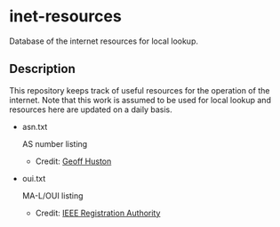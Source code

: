 # inet-resources

Database of the internet resources for local lookup.

## Description

This repository keeps track of useful resources for the operation of the internet.
Note that this work is assumed to be used for local lookup and resources here are updated on a daily basis.

* asn.txt

    AS number listing
    * Credit: [Geoff Huston](http://www.potaroo.net/)
    
* oui.txt

    MA-L/OUI listing
    * Credit: [IEEE Registration Authority](http://standards.ieee.org/develop/regauth/)
